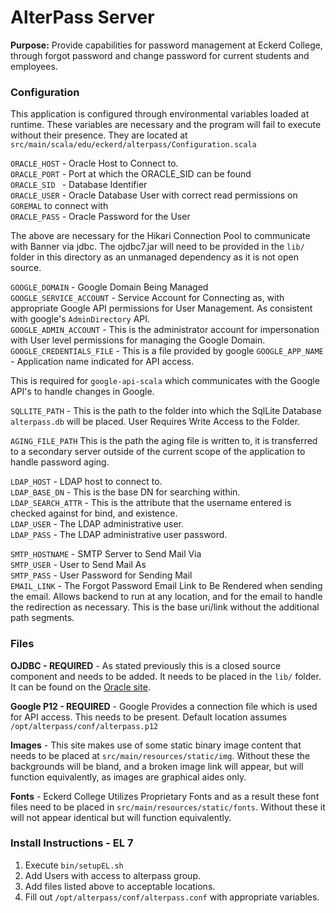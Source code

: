 # AlterPass Server

**Purpose:** Provide capabilities for password management at Eckerd College, 
through forgot password and change password for current students and employees.

### Configuration

This application is configured through environmental variables loaded at runtime.
These variables are necessary and the program will fail to execute without their
presence. They are located at `src/main/scala/edu/eckerd/alterpass/Configuration.scala`


`ORACLE_HOST` - Oracle Host to Connect to.  
`ORACLE_PORT` - Port at which the ORACLE_SID can be found  
`ORACLE_SID ` - Database Identifier  
`ORACLE_USER` - Oracle Database User with correct read permissions on `GOREMAL` to connect with  
`ORACLE_PASS` - Oracle Password for the User  

The above are necessary for the Hikari Connection Pool to communicate with Banner via jdbc. 
The ojdbc7.jar will need to be provided in the `lib/` folder in this directory as an unmanaged dependency as
it is not open source.


`GOOGLE_DOMAIN` - Google Domain Being Managed  
`GOOGLE_SERVICE_ACCOUNT` - Service Account for Connecting as, with appropriate Google API permissions for 
User Management. As consistent with google's `AdminDirectory` API.  
`GOOGLE_ADMIN_ACCOUNT` - This is the administrator account for impersonation with User level permissions for 
managing the Google Domain.  
`GOOGLE_CREDENTIALS_FILE` - This is a file provided by google 
`GOOGLE_APP_NAME` - Application name indicated for API access.

This is required for `google-api-scala` which communicates with the Google API's to handle changes in Google.

`SQLLITE_PATH` - This is the path to the folder into which the SqlLite Database `alterpass.db` will be placed.
User Requires Write Access to the Folder.

`AGING_FILE_PATH` This is the path the aging file is written to, it is transferred to a secondary server outside of
the current scope of the application to handle password aging.

`LDAP_HOST` - LDAP host to connect to.  
`LDAP_BASE_DN` - This is the base DN for searching within.  
`LDAP_SEARCH_ATTR` - This is the attribute that the username entered is checked against for bind, and existence.  
`LDAP_USER` - The LDAP administrative user.  
`LDAP_PASS` - The LDAP administrative user password.  

`SMTP_HOSTNAME` - SMTP Server to Send Mail Via  
`SMTP_USER` - User to Send Mail As  
`SMTP_PASS` - User Password for Sending Mail  
`EMAIL_LINK` - The Forgot Password Email Link to Be Rendered when sending the email. 
Allows backend to run at any location, and for the email to handle the redirection as necessary. 
This is the base uri/link without the additional path segments.

### Files


**OJDBC - REQUIRED** - As stated previously this is a closed source component and needs to be added. It needs to be placed in the
`lib/` folder. It can be found on the 
[Oracle site](http://www.oracle.com/technetwork/database/features/jdbc/jdbc-ucp-122-3110062.html).

**Google P12 - REQUIRED** - Google Provides a connection file which is used for API access. This needs to be present.
Default location assumes `/opt/alterpass/conf/alterpass.p12`

**Images** - This site makes use of some static binary image content that needs to be placed at 
`src/main/resources/static/img`. Without these the backgrounds will be bland, and a broken image link will appear, but
will function equivalently, as images are graphical aides only.

**Fonts** - Eckerd College Utilizes Proprietary Fonts and as a result these font files need to be placed in
`src/main/resources/static/fonts`. Without these it will not appear identical but will function equivalently.


### Install Instructions - EL 7

1. Execute `bin/setupEL.sh`
2. Add Users with access to alterpass group.
3. Add files listed above to acceptable locations.
4. Fill out `/opt/alterpass/conf/alterpass.conf` with appropriate variables.





